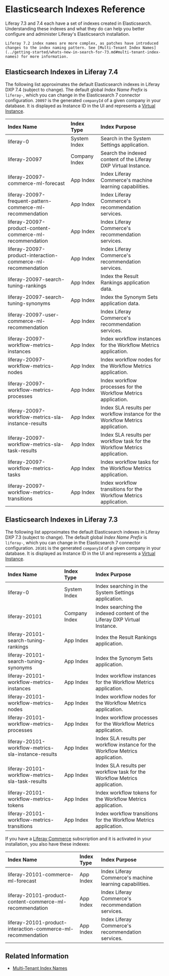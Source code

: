 # Elasticsearch Indexes Reference

Liferay 7.3 and 7.4 each have a set of indexes created in Elasticsearch. Understanding these indexes and what they do can help you better configure and administer Liferay's Elasticsearch installation.

```{important}
Liferay 7.2 index names are more complex, as patches have introduced changes to the index naming pattern. See [Multi-Tenant Index Names](../getting-started/whats-new-in-search-for-73.md#multi-tenant-index-names) for more information.
```

## Elasticsearch Indexes in Liferay 7.4

The following list approximates the default Elasticsearch indexes in Liferay DXP 7.4 (subject to change). The default global *Index Name Prefix* is `liferay-`, which you can change in the Elasticsearch 7 connector configuration. `20097` is the generated `companyId` of a given company in your database. It is displayed as Instance ID in the UI and represents a [Virtual Instance](../../system-administration/configuring-liferay/virtual-instances/understanding-virtual-instances.md).

| Index Name                                                   | Index Type    | Index Purpose |
| :--- | :--- | :--- |
| liferay-0                                                    | System Index  | Search in the System Settings application. |
| liferay-20097                                                | Company Index | Search the indexed content of the Liferay DXP Virtual Instance. |
| liferay-20097-commerce-ml-forecast                           | App Index     | Index Liferay Commerce's machine learning capabilities. |
| liferay-20097-frequent-pattern-commerce-ml-recommendation    | App Index     | Index Liferay Commerce's recommendation services. |
| liferay-20097-product-content-commerce-ml-recommendation     | App Index     | Index Liferay Commerce's recommendation services. |
| liferay-20097-product-interaction-commerce-ml-recommendation | App Index     | Index Liferay Commerce's recommendation services. |
| liferay-20097-search-tuning-rankings                         | App Index     | Index the Result Rankings application data. |
| liferay-20097-search-tuning-synonyms                         | App Index     | Index the Synonym Sets application data. |
| liferay-20097-user-commerce-ml-recommendation                | App Index     | Index Liferay Commerce's recommendation services. |
| liferay-20097-workflow-metrics-instances                     | App Index     | Index workflow instances for the Workflow Metrics application. |
| liferay-20097-workflow-metrics-nodes                         | App Index     | Index workflow nodes for the Workflow Metrics application. |
| liferay-20097-workflow-metrics-processes                     | App Index     | Index workflow processes for the Workflow Metrics application. |
| liferay-20097-workflow-metrics-sla-instance-results          | App Index     | Index SLA results per workflow instance for the Workflow Metrics application. |
| liferay-20097-workflow-metrics-sla-task-results              | App Index     | Index SLA results per workflow task for the Workflow Metrics application. |
| liferay-20097-workflow-metrics-tasks                         | App Index     | Index workflow tasks for the Workflow Metrics application. |
| liferay-20097-workflow-metrics-transitions                   | App Index     | Index workflow transitions for the Workflow Metrics application. |

## Elasticsearch Indexes in Liferay 7.3

The following list approximates the default Elasticsearch indexes in Liferay DXP 7.3 (subject to change). The default global *Index Name Prefix* is `liferay-`, which you can change in the Elasticsearch 7 connector configuration. `20101` is the generated `companyId` of a given company in your database. It is displayed as Instance ID in the UI and represents a [Virtual Instance](../../system-administration/configuring-liferay/virtual-instances/understanding-virtual-instances.md).

| Index Name                                          | Index Type    | Index Purpose |
| :--- | :--- | :--- |
| liferay-0                                           | System Index  | Index searching in the System Settings application. |
| liferay-20101                                       | Company Index | Index searching the indexed content of the Liferay DXP Virtual Instance. |
| liferay-20101-search-tuning-rankings                | App Index     | Index the Result Rankings application. |
| liferay-20101-search-tuning-synonyms                | App Index     | Index the Synonym Sets application. |
| liferay-20101-workflow-metrics-instances            | App Index     | Index workflow instances for the Workflow Metrics application. |
| liferay-20101-workflow-metrics-nodes                | App Index     | Index workflow nodes for the Workflow Metrics application. |
| liferay-20101-workflow-metrics-processes            | App Index     | Index workflow processes for the Workflow Metrics application. |
| liferay-20101-workflow-metrics-sla-instance-results | App Index     | Index SLA results per workflow instance for the Workflow Metrics application. |
| liferay-20101-workflow-metrics-sla-task-results     | App Index     | Index SLA results per workflow task for the Workflow Metrics application. |
| liferay-20101-workflow-metrics-tokens               | App Index     | Index workflow tokens for the Workflow Metrics application. |
| liferay-20101-workflow-metrics-transitions          | App Index     | Index workflow transitions for the Workflow Metrics application. |

If you have a [Liferay Commerce](https://www.liferay.com/products/commerce) subscription and it is activated in your installation, you also have these indexes:

| Index Name                                                   | Index Type | Index Purpose |
| :--- | :--- | :--- |
| liferay-20101-commerce-ml-forecast                           | App Index  | Index Liferay Commerce's machine learning capabilities. |
| liferay-20101-product-content-commerce-ml-recommendation     | App Index  | Index Liferay Commerce's recommendation services. |
| liferay-20101-product-interaction-commerce-ml-recommendation | App Index  | Index Liferay Commerce's recommendation services. |

## Related Information

- [Multi-Tenant Index Names](../getting-started/whats-new-in-search-for-73.md#multi-tenant-index-names)
